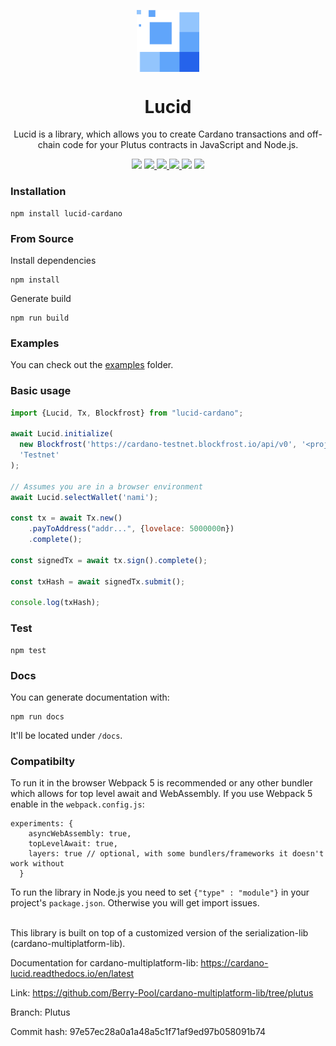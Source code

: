 <p align="center">
  <img width="100px" src="./logo/lucid.svg" align="center"/>
  <h1 align="center">Lucid</h1>
  <p align="center">Lucid is a library, which allows you to create Cardano transactions and off-chain code for your Plutus contracts in JavaScript and Node.js.</p>

  <p align="center">
    <img src="https://img.shields.io/github/commit-activity/m/berry-pool/lucid?style=for-the-badge" />
     <a href="https://berry-pool.github.io/lucid/">
      <img src="https://img.shields.io/readthedocs/cardano-lucid?style=for-the-badge" />
    </a>
    <a href="https://www.npmjs.com/package/lucid-cardano">
      <img src="https://img.shields.io/npm/v/lucid-cardano?style=for-the-badge" />
    </a>
    <a href="https://www.npmjs.com/package/lucid-cardano">
      <img src="https://img.shields.io/npm/dw/lucid-cardano?style=for-the-badge" />
    </a>
    <img src="https://img.shields.io/npm/l/lucid-cardano?style=for-the-badge" />
    <a href="https://twitter.com/berry_ales">
      <img src="https://img.shields.io/twitter/follow/berry_ales?style=for-the-badge&logo=twitter" />
    </a>
  </p>

</p>


### Installation
```
npm install lucid-cardano
```

### From Source

Install dependencies
```
npm install
```

Generate build
```
npm run build
```

### Examples

You can check out the [examples](./src/examples/) folder.

### Basic usage

```js
import {Lucid, Tx, Blockfrost} from "lucid-cardano";

await Lucid.initialize(
  new Blockfrost('https://cardano-testnet.blockfrost.io/api/v0', '<projectId>'),
  'Testnet'
);

// Assumes you are in a browser environment
await Lucid.selectWallet('nami');

const tx = await Tx.new()
    .payToAddress("addr...", {lovelace: 5000000n})
    .complete();

const signedTx = await tx.sign().complete();

const txHash = await signedTx.submit();

console.log(txHash);
```

### Test

```
npm test
```

### Docs

You can generate documentation with:
```
npm run docs
```
It'll be located under `/docs`.

### Compatibilty

To run it in the browser Webpack 5 is recommended or any other bundler which allows for top level await and WebAssembly. If you use Webpack 5 enable in the `webpack.config.js`:
```
experiments: {
    asyncWebAssembly: true,
    topLevelAwait: true,
    layers: true // optional, with some bundlers/frameworks it doesn't work without
  }
```

To run the library in Node.js you need to set `{"type" : "module"}` in your project's `package.json`. Otherwise you will get import issues.

<br />
This library is built on top of a customized version of the serialization-lib (cardano-multiplatform-lib).

Documentation for cardano-multiplatform-lib: https://cardano-lucid.readthedocs.io/en/latest

Link: https://github.com/Berry-Pool/cardano-multiplatform-lib/tree/plutus

Branch: Plutus

Commit hash: 97e57ec28a0a1a48a5c1f71af9ed97b058091b74